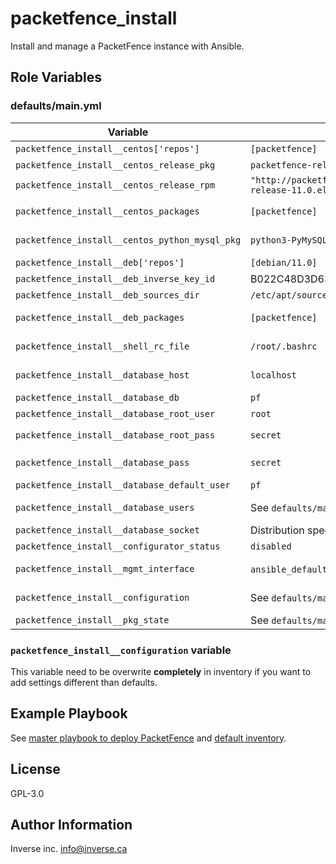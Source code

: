 packetfence_install
===================

Install and manage a PacketFence instance with Ansible.

Role Variables
--------------

### defaults/main.yml ###

| Variable                                       | Default                                                                                        | Comments (type)                                                         |
| ---                                            | ---                                                                                            | ---                                                                     |
| `packetfence_install__centos['repos']`          | `[packetfence]`                                                                               | List of CentOS repos to use                                                      |
| `packetfence_install__centos_release_pkg`      | `packetfence-release`                                                                          | Package containing CentOS repo                                          |
| `packetfence_install__centos_release_rpm`      | `"http://packetfence.org/downloads/PacketFence/RHEL8/packetfence-release-11.0.el8.noarch.rpm"` | URL to install `centos_release_pkg`                                     |
| `packetfence_install__centos_packages`         | `[packetfence]`                                                                                | List of CentOS packages to install, `packetfence-8.3` syntax allowed    |
| `packetfence_install__centos_python_mysql_pkg` | `python3-PyMySQL`                                                                              | CentOS package to use Ansible mysql_user module                         |
| `packetfence_install__deb['repos']`            | `[debian/11.0]`                                                                                     | List of Debian repos to use                                             |
| `packetfence_install__deb_inverse_key_id`      | B022C48D3D6373D7FC256A8CCB2D3A2AA0030E2C                                                       | GPG key use to sign Debian packages                                     |
| `packetfence_install__deb_sources_dir`         | `/etc/apt/sources.list.d`                                                                      | Directory to store packetfence.list                                     |
| `packetfence_install__deb_packages`            | `[packetfence]`                                                                                | List of Debian packages to install, `packetfence=8.3` syntax allowed    |
| `packetfence_install__shell_rc_file`           | `/root/.bashrc`                                                                                | File where to add common PacketFence aliases                            |
| `packetfence_install__database_host`           | `localhost`                                                                                    | Database host, if external to Packetfence server
| `packetfence_install__database_db`             | `pf`                                                                                           | Database name                                                           |
| `packetfence_install__database_root_user`      | `root`                                                                                         | `root` user of DB                                                       |
| `packetfence_install__database_root_pass`      | `secret`                                                                                       | Default database password for `packetfence_install__database_root_user` |
| `packetfence_install__database_pass`           | `secret`                                                                                       | Default database password for first database users                      |
| `packetfence_install__database_default_user`   | `pf`                                                                                           | Default database user                                                    |
| `packetfence_install__database_users`          | See `defaults/main.yml`                                                                        | Dict of database users with their privileges                            |
| `packetfence_install__database_socket`         | Distribution specific, see `vars/` dir                                                         | Local socket to use                                                     |
| `packetfence_install__configurator_status`     | `disabled`                                                                                     | Status of configurator setting                                          |
| `packetfence_install__mgmt_interface`          | `ansible_default_ipv4` settings + `type: management`                                           | Dict with settings for management interface settings                    |
| `packetfence_install__configuration`           | See `defaults/main.yml`                                                                        | List of INI config files with their configuration                       |
| `packetfence_install__pkg_state`               | See `defaults/main.yml`                                                                        | State of PacketFence packages to install                                |

### `packetfence_install__configuration` variable

This variable need to be overwrite **completely** in inventory if you want to
add settings different than defaults.

Example Playbook
----------------

See
[master playbook to deploy
PacketFence](https://github.com/nqb/ansible-playbook-inverse-deployment/blob/master/products/packetfence/site.yml)
and [default inventory](https://github.com/nqb/ansible-playbook-inverse-deployment/blob/master/products/packetfence/inventory).

License
-------

GPL-3.0

Author Information
------------------

Inverse inc. <info@inverse.ca>
